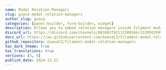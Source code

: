 ```yaml
---
name: Modal Relation Managers
slug: guava-modal-relation-managers
author_slug: guava
categories: [panel-builder, form-builder, widget]
description: Allows you to embed relation managers inside filament modals.
discord_url: https://discord.com/channels/883083792112300104/1320503599582941324
docs_url: https://raw.githubusercontent.com/GuavaCZ/filament-modal-relation-managers/main/README.md
github_repository: GuavaCZ/filament-modal-relation-managers
has_dark_theme: true
has_translations: true
versions: [3, 4]
publish_date: 2024-12-22
---
```

